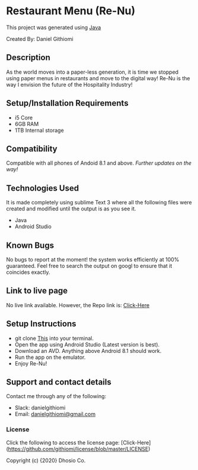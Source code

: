 # Restaurant Menu (Re-Nu)

 This project was generated using [Java](https://www.java.com/en/)

 Created By: Daniel Githiomi

## Description

As the world moves into a paper-less generation, it is time we stopped using paper menus in restaurants and move to the digital way! Re-Nu is the way I envision the future of the Hospitality Industry!

## Setup/Installation Requirements
* i5 Core
* 6GB RAM
* 1TB Internal storage 

## Compatibility

  Compatible with all phones of Andoid 8.1 and above.
  *Further updates on the way!* 

## Technologies Used
It is made completely using sublime Text 3 where all the following files were created and modified until the output is as you see it.
* Java
* Android Studio

## Known Bugs
No bugs to report at the moment! the system works efficiently at 100% guaranteed. Feel free to search the output on googl to ensure that it coincides exactly.

## Link to live page
No live link available.
However, the Repo link is: [Click-Here](https://github.com/githiomi/ReNu)

## Setup Instructions
* git clone [This](https://github.com/githiomi/ReNu) into your terminal.  
* Open the app using Android Studio (Latest version is best).
* Download an AVD. Anything above Android 8.1 should work.
* Run the app on the emulator.
* Enjoy Re-Nu!

## Support and contact details
Contact me through any of the following:
* Slack: danielgithiomi
* Email: danielgithiomi@gmail.com


### License
Click the following to access the license page: [Click-Here] (https://github.com/githiomi/license/blob/master/LICENSE)

Copyright (c) {2020} Dhosio Co.
